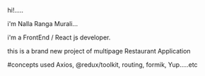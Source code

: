 hi!.....

i'm Nalla Ranga Murali...

i'm a FrontEnd / React js developer.

this is a brand new project of multipage Restaurant Application

#concepts used Axios, @redux/toolkit, routing, formik, Yup.....etc
